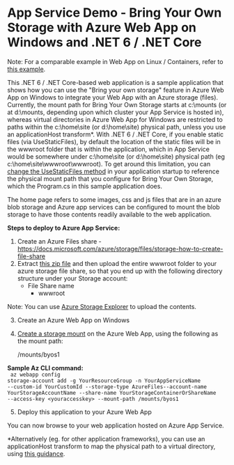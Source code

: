 
# App Service Demo - Bring Your Own Storage with Azure Web App on Windows and .NET 6 / .NET Core

Note: For a comparable example in Web App on Linux / Containers, refer to [this example](https://github.com/rramachand21-zz/appsvcdemobyos).

This .NET 6 / .NET Core-based web application is a sample application that shows how you can use the "Bring your own storage" feature in Azure Web App on Windows to integrate your Web App with an Azure storage (files). Currently, the mount path for Bring Your Own Storage starts at c:\mounts (or at d:\mounts, depending upon which cluster your App Service is hosted in), whereas virtual directories in Azure Web App for Windows are restricted to paths within the c:\home\site (or d:\home\site) physical path, unless you use an applicationHost transform*. With .NET 6 / .NET Core, if you enable static files (via UseStaticFiles), by default the location of the static files will be in the wwwroot folder that is within the application, which in App Service would be somewhere under c:\home\site (or d:\home\site) physical path (eg c:\home\site\wwwroot\wwwroot). To get around this limitation, you can [change the UseStaticFiles method](https://docs.microsoft.com/aspnet/core/fundamentals/static-files?view=aspnetcore-6.0#serve-static-files) in your application startup to reference the physical mount path that you configure for Bring Your Own Storage, which the Program.cs in this sample application does.

The home page refers to some images, css and js files that are in an azure blob storage and Azure app services can be configured to mount the blob storage to have those contents readily available to the web application.

<b>Steps to deploy to Azure App Service:</b>

1. Create an Azure Files share - https://docs.microsoft.com/azure/storage/files/storage-how-to-create-file-share
2. Extract <a href="https://github.com/gabesmsft/AspNetStaticFilesDemo/blob/master/wwwroot_upload_to_storage.zip">this zip file</a> and then upload the entire wwwroot folder to your azure storage file share, so that you end up with the following directory structure under your Storage account:
   - File Share name
     - wwwroot

Note: You can use [Azure Storage Explorer](https://azure.microsoft.com/features/storage-explorer/) to upload the contents.

3. Create an Azure Web App on Windows
4. [Create a storage mount](https://docs.microsoft.com/azure/app-service/configure-connect-to-azure-storage?tabs=portal&pivots=code-windows) on the Azure Web App, using the following as the mount path:

   /mounts/byos1

<b>Sample Az CLI command:</b>
<br/>
<code>
az webapp config storage-account add -g YourResourceGroup -n YourAppServiceName --custom-id YourCustomId --storage-type AzureFiles--account-name YourStorageAccountName --share-name YourStorageContainerOrShareName --access-key &lt;youraccesskey&gt; --mount-path /mounts/byos1
  </code>

5. Deploy this application to your Azure Web App 

You can now browse to your web application hosted on Azure App Service.

*Alternatively (eg. for other application frameworks), you can use an applicationHost transform to map the physical path to a virtual directory, using [this guidance](https://www.thebestcsharpprogrammerintheworld.com/2022/06/03/bring-your-own-storage-azure-app-service-map-directory-path/).


